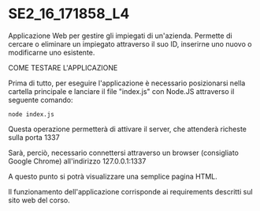 # SE2_16_171858_L4


Applicazione Web per gestire gli impiegati di un'azienda.
Permette di cercare o eliminare un impiegato attraverso il suo ID, inserirne uno nuovo o modificarne uno esistente.

COME TESTARE L'APPLICAZIONE

Prima di tutto, per eseguire l'applicazione è necessario posizionarsi nella cartella principale e lanciare il file "index.js" con Node.JS attraverso il seguente comando:

	node index.js

Questa operazione permetterà di attivare il server, che attenderà richeste sulla porta 1337

Sarà, perciò, necessario connettersi attraverso un browser (consigliato Google Chrome) all'indirizzo 127.0.0.1:1337

A questo punto si potrà visualizzare una semplice pagina HTML.

Il funzionamento dell'applicazione corrisponde ai requirements descritti sul sito web del corso. 





